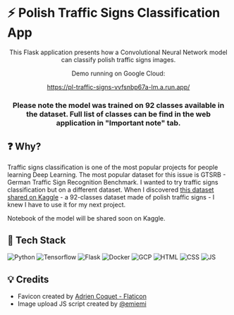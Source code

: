 # ⚡ Polish Traffic Signs Classification App

<div align="center">This Flask application presents how a Convolutional Neural Network model can classify polish traffic signs images.


Demo running on Google Cloud:

https://pl-traffic-signs-vvfsnbp67a-lm.a.run.app/

### Please note the model was trained on 92 classes available in the dataset. Full list of classes can be find in the web application in "Important note" tab.
</div>


## ❓ Why?

Traffic signs classification is one of the most popular projects for people learning Deep Learning. The most popular dataset for this issue is GTSRB - German Traffic Sign Recognition Benchmark. 
I wanted to try traffic signs classification but on a different dataset. 
When I discovered [this dataset shared on Kaggle](https://www.kaggle.com/datasets/kasia12345/polish-traffic-signs-dataset) - a 92-classes dataset made of polish traffic signs - I knew I have to use it for my next project.

Notebook of the model will be shared soon on Kaggle.


## 🔧 Tech Stack

![Python](https://img.shields.io/badge/Python-FFD43B?style=for-the-badge&logo=python&logoColor=blue)
![Tensorflow](https://img.shields.io/badge/TensorFlow-FF6F00?style=for-the-badge&logo=TensorFlow&logoColor=white)
![Flask](https://img.shields.io/badge/Flask-000000?style=for-the-badge&logo=flask&logoColor=white)
![Docker](https://img.shields.io/badge/Docker-2CA5E0?style=for-the-badge&logo=docker&logoColor=white)
![GCP](https://img.shields.io/badge/Google_Cloud-4285F4?style=for-the-badge&logo=google-cloud&logoColor=white)
![HTML](https://img.shields.io/badge/HTML5-E34F26?style=for-the-badge&logo=html5&logoColor=white)
![CSS](https://img.shields.io/badge/CSS3-1572B6?style=for-the-badge&logo=css3&logoColor=white)
![JS](https://img.shields.io/badge/JavaScript-323330?style=for-the-badge&logo=javascript&logoColor=F7DF1E)


##  💡 Credits
- Favicon created by [Adrien Coquet - Flaticon](https://www.flaticon.com/free-icons/adaptability)
- Image upload JS script created by [@emiemi](https://codepen.io/emiemi/pen/zxNXWR)


